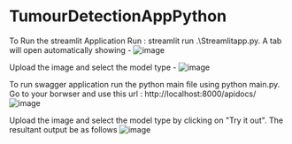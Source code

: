 # TumourDetectionAppPython

To Run the streamlit Application Run : streamlit run .\Streamlitapp.py. A tab will open automatically showing -
![image](https://github.com/Dhruvadityamittal/TumourDetectionAppPython/assets/22571412/8acefe4d-bd0a-4fec-973e-e5f080590b3a)

Upload the image and select the model type -
![image](https://github.com/Dhruvadityamittal/TumourDetectionAppPython/assets/22571412/257239c3-59dd-4a38-908d-fdc8de2b0faa)


To run swagger application run the python main file using python main.py.
Go to your borwser and use this url : http://localhost:8000/apidocs/
![image](https://github.com/Dhruvadityamittal/TumourDetectionAppPython/assets/22571412/f43de33f-63b8-4258-99ae-97022b525e7e)

Upload the image and select the model type by clicking on "Try it out". The resultant output be as follows
![image](https://github.com/Dhruvadityamittal/TumourDetectionAppPython/assets/22571412/969024db-81f0-415e-9693-50bb764a10f8)




